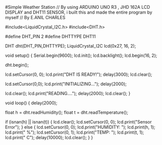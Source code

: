 #Simple Weather Station
// By using ARDUINO UNO R3 , JHD 162A LCD DISPLAY and DHT11 SENSOR, i built this and made the entire program by myself 
// By E.ANIL CHARLES

#include<LiquidCrystal_I2C.h>
#include<DHT.h>

#define DHT_PIN 2
#define DHTTYPE DHT11

DHT dht(DHT_PIN,DHTTYPE);
LiquidCrystal_I2C lcd(0x27, 16, 2);

void setup() {
  Serial.begin(9600);
  lcd.init();
  lcd.backlight();
  lcd.begin(16, 2);

  dht.begin();

  lcd.setCursor(0, 0);
  lcd.print("DHT IS READY!");
  delay(3000);
  lcd.clear();

  lcd.setCursor(0,0);
  lcd.print("INITIALIZING...");
  delay(2000);

  lcd.clear();
  lcd.print("READING....");
  delay(2000);
  lcd.clear();
}

void loop() {
  delay(2000);
 
  float h = dht.readHumidity();
  float t = dht.readTemperature();

  if (isnan(h) || isnan(t)) {
    lcd.clear();
    lcd.setCursor(0, 0);
    lcd.print("Sensor Error");
  } else 
  {
   lcd.setCursor(0, 0);
   lcd.print("HUMIDITY: ");
   lcd.print(h, 1);
   lcd.print(" %");
   lcd.setCursor(0, 1);
   lcd.print("TEMP: ");
   lcd.print(t, 1);
   lcd.print(" C");
   delay(10000);
   lcd.clear();
  }
} 



